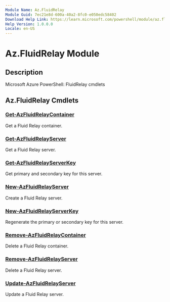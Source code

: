 ```yaml
---
Module Name: Az.FluidRelay
Module Guid: 7ec21e8d-600a-40a2-8fc0-e050edc58402
Download Help Link: https://learn.microsoft.com/powershell/module/az.fluidrelay
Help Version: 1.0.0.0
Locale: en-US
---
```


# Az.FluidRelay Module
## Description
Microsoft Azure PowerShell: FluidRelay cmdlets

## Az.FluidRelay Cmdlets
### [Get-AzFluidRelayContainer](Get-AzFluidRelayContainer.md)
Get a Fluid Relay container.

### [Get-AzFluidRelayServer](Get-AzFluidRelayServer.md)
Get a Fluid Relay server.

### [Get-AzFluidRelayServerKey](Get-AzFluidRelayServerKey.md)
Get primary and secondary key for this server.

### [New-AzFluidRelayServer](New-AzFluidRelayServer.md)
Create a Fluid Relay server.

### [New-AzFluidRelayServerKey](New-AzFluidRelayServerKey.md)
Regenerate the primary or secondary key for this server.

### [Remove-AzFluidRelayContainer](Remove-AzFluidRelayContainer.md)
Delete a Fluid Relay container.

### [Remove-AzFluidRelayServer](Remove-AzFluidRelayServer.md)
Delete a Fluid Relay server.

### [Update-AzFluidRelayServer](Update-AzFluidRelayServer.md)
Update a Fluid Relay server.

